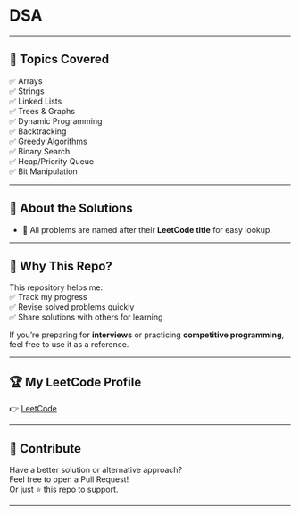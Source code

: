 # DSA
---

## 🚀 Topics Covered

✅ Arrays  
✅ Strings  
✅ Linked Lists  
✅ Trees & Graphs  
✅ Dynamic Programming  
✅ Backtracking  
✅ Greedy Algorithms  
✅ Binary Search  
✅ Heap/Priority Queue  
✅ Bit Manipulation  

---

## 📖 About the Solutions

- 📝 All problems are named after their **LeetCode title** for easy lookup.    

---

## 🌟 Why This Repo?

This repository helps me:  
✅ Track my progress  
✅ Revise solved problems quickly  
✅ Share solutions with others for learning

If you’re preparing for **interviews** or practicing **competitive programming**, feel free to use it as a reference.

---

## 🏆 My LeetCode Profile

👉 [LeetCode](https://leetcode.com/u/madhava_2807/)  

---

## 🙌 Contribute

Have a better solution or alternative approach?  
Feel free to open a Pull Request!  
Or just ⭐ this repo to support.

---
